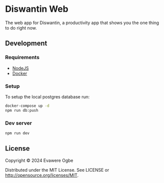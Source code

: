 # Diswantin Web

The web app for Diswantin, a productivity app that shows you the one thing to do
right now.

## Development

### Requirements

- [NodeJS](https://nodejs.org)
- [Docker](https://www.docker.com)

### Setup

To setup the local postgres database run:

```sh
docker-compose up -d
npm run db:push
```

### Dev server

```sh
npm run dev
```

## License

Copyright © 2024 Evawere Ogbe

Distributed under the MIT License. See LICENSE or
http://opensource.org/licenses/MIT.
